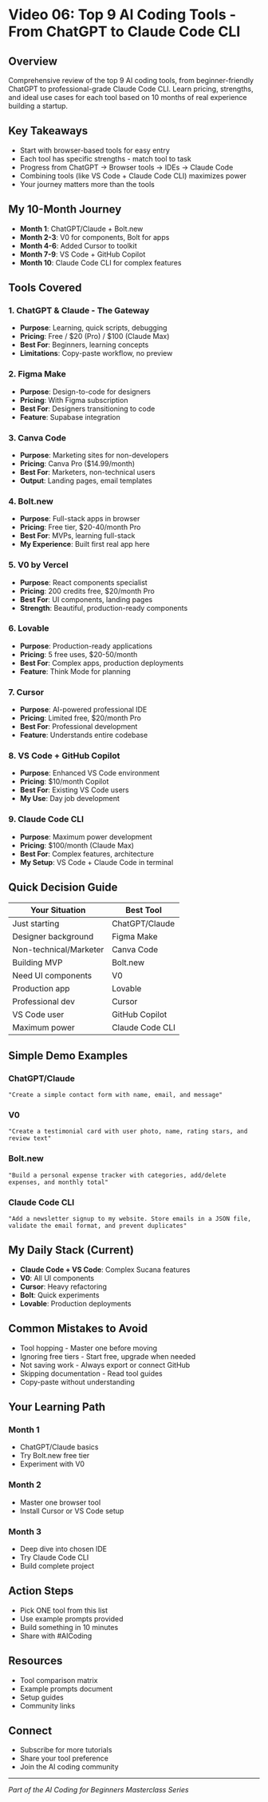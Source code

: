 # Video 06: Top 9 AI Coding Tools - From ChatGPT to Claude Code CLI

## Overview
Comprehensive review of the top 9 AI coding tools, from beginner-friendly ChatGPT to professional-grade Claude Code CLI. Learn pricing, strengths, and ideal use cases for each tool based on 10 months of real experience building a startup.

## Key Takeaways
- Start with browser-based tools for easy entry
- Each tool has specific strengths - match tool to task
- Progress from ChatGPT → Browser tools → IDEs → Claude Code
- Combining tools (like VS Code + Claude Code CLI) maximizes power
- Your journey matters more than the tools

## My 10-Month Journey
- **Month 1**: ChatGPT/Claude + Bolt.new
- **Month 2-3**: V0 for components, Bolt for apps
- **Month 4-6**: Added Cursor to toolkit
- **Month 7-9**: VS Code + GitHub Copilot
- **Month 10**: Claude Code CLI for complex features

## Tools Covered

### 1. ChatGPT & Claude - The Gateway
- **Purpose**: Learning, quick scripts, debugging
- **Pricing**: Free / $20 (Pro) / $100 (Claude Max)
- **Best For**: Beginners, learning concepts
- **Limitations**: Copy-paste workflow, no preview

### 2. Figma Make
- **Purpose**: Design-to-code for designers
- **Pricing**: With Figma subscription
- **Best For**: Designers transitioning to code
- **Feature**: Supabase integration

### 3. Canva Code
- **Purpose**: Marketing sites for non-developers
- **Pricing**: Canva Pro ($14.99/month)
- **Best For**: Marketers, non-technical users
- **Output**: Landing pages, email templates

### 4. Bolt.new
- **Purpose**: Full-stack apps in browser
- **Pricing**: Free tier, $20-40/month Pro
- **Best For**: MVPs, learning full-stack
- **My Experience**: Built first real app here

### 5. V0 by Vercel
- **Purpose**: React components specialist
- **Pricing**: 200 credits free, $20/month Pro
- **Best For**: UI components, landing pages
- **Strength**: Beautiful, production-ready components

### 6. Lovable
- **Purpose**: Production-ready applications
- **Pricing**: 5 free uses, $20-50/month
- **Best For**: Complex apps, production deployments
- **Feature**: Think Mode for planning

### 7. Cursor
- **Purpose**: AI-powered professional IDE
- **Pricing**: Limited free, $20/month Pro
- **Best For**: Professional development
- **Feature**: Understands entire codebase

### 8. VS Code + GitHub Copilot
- **Purpose**: Enhanced VS Code environment
- **Pricing**: $10/month Copilot
- **Best For**: Existing VS Code users
- **My Use**: Day job development

### 9. Claude Code CLI
- **Purpose**: Maximum power development
- **Pricing**: $100/month (Claude Max)
- **Best For**: Complex features, architecture
- **My Setup**: VS Code + Claude Code in terminal

## Quick Decision Guide

| Your Situation | Best Tool |
|---------------|-----------|
| Just starting | ChatGPT/Claude |
| Designer background | Figma Make |
| Non-technical/Marketer | Canva Code |
| Building MVP | Bolt.new |
| Need UI components | V0 |
| Production app | Lovable |
| Professional dev | Cursor |
| VS Code user | GitHub Copilot |
| Maximum power | Claude Code CLI |

## Simple Demo Examples

### ChatGPT/Claude
```
"Create a simple contact form with name, email, and message"
```

### V0
```
"Create a testimonial card with user photo, name, rating stars, and review text"
```

### Bolt.new
```
"Build a personal expense tracker with categories, add/delete expenses, and monthly total"
```

### Claude Code CLI
```
"Add a newsletter signup to my website. Store emails in a JSON file, validate the email format, and prevent duplicates"
```

## My Daily Stack (Current)
- **Claude Code + VS Code**: Complex Sucana features
- **V0**: All UI components
- **Cursor**: Heavy refactoring
- **Bolt**: Quick experiments
- **Lovable**: Production deployments

## Common Mistakes to Avoid
- Tool hopping - Master one before moving
- Ignoring free tiers - Start free, upgrade when needed
- Not saving work - Always export or connect GitHub
- Skipping documentation - Read tool guides
- Copy-paste without understanding

## Your Learning Path
### Month 1
- ChatGPT/Claude basics
- Try Bolt.new free tier
- Experiment with V0

### Month 2
- Master one browser tool
- Install Cursor or VS Code setup

### Month 3
- Deep dive into chosen IDE
- Try Claude Code CLI
- Build complete project

## Action Steps
- Pick ONE tool from this list
- Use example prompts provided
- Build something in 10 minutes
- Share with #AICoding

## Resources
- Tool comparison matrix
- Example prompts document
- Setup guides
- Community links

## Connect
- Subscribe for more tutorials
- Share your tool preference
- Join the AI coding community

---

*Part of the AI Coding for Beginners Masterclass Series*